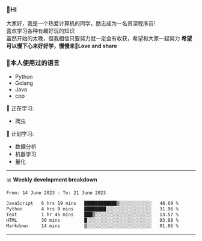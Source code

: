 


### 👋HI
大家好，我是一个热爱计算机的同学，励志成为一名资深程序员!</br>
喜欢学习各种有趣好玩的知识</br>
虽然开始的太晚，但我相信只要努力就一定会有收获，希望和大家一起努力
<b>希望可以慢下心来好好学，慢慢来💪Love and share</b>

### 🧐本人使用过的语言
* Python
* Golang
* Java
* cpp
  
💪 正在学习: 
* 爬虫


🧠 计划学习:
* 数据分析
* 机器学习
* 量化


-------

📊 **Weekly development breakdown**
<!--START_SECTION:waka-->

```txt
From: 14 June 2023 - To: 21 June 2023

JavaScript   6 hrs 19 mins   ████████████▒░░░░░░░░░░░░   48.69 %
Python       4 hrs 9 mins    ████████░░░░░░░░░░░░░░░░░   31.96 %
Text         1 hr 45 mins    ███▒░░░░░░░░░░░░░░░░░░░░░   13.57 %
HTML         30 mins         █░░░░░░░░░░░░░░░░░░░░░░░░   03.88 %
Markdown     14 mins         ▒░░░░░░░░░░░░░░░░░░░░░░░░   01.86 %
```

<!--END_SECTION:waka-->

-------




<!--
**hanson00/hanson00** is a ✨ _special_ ✨ repository because its `README.md` (this file) appears on your GitHub profile.
Here are some ideas to get you started:
- 🔭 I’m currently working on ...
- 🌱 I’m currently learning ...
- 👯 I’m looking to collaborate on ...
- 🤔 I’m looking for help with ...
- 💬 Ask me about ...
- 📫 How to reach me: ...
- 😄 Pronouns: ...
- ⚡ Fun fact: ...
-->
